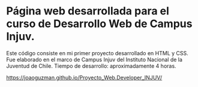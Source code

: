 
# Página web desarrollada para el curso de Desarrollo Web de Campus Injuv.

Este código consiste en mi primer proyecto desarrollado en HTML y CSS. 
Fue elaborado en el marco de Campus Injuv del Instituto Nacional de la Juventud de Chile. 
Tiempo de desarrollo: aproximadamente 4 horas. 


https://joaoguzman.github.io/Proyecto_Web.Developer_INJUV/

